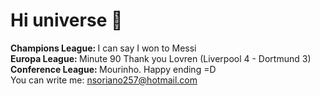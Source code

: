 # Hi universe 👋

<b> Champions League: </b> I can say I won to Messi <br />
<b> Europa League: </b> Minute 90 Thank you Lovren (Liverpool 4 - Dortmund 3) <br />
<b> Conference League: </b> Mourinho. Happy ending =D <br />
You can write me: nsoriano257@hotmail.com

<!--
**XSaintX/XSaintX** is a ✨ _special_ ✨ repository because its `README.md` (this file) appears on your GitHub profile.

Here are some ideas to get you started:

- 🔭 I’m currently working on ...
- 🌱 I’m currently learning ...
- 👯 I’m looking to collaborate on ...
- 🤔 I’m looking for help with ...
- 💬 Ask me about ...
- 📫 How to reach me: ...
- 😄 Pronouns: ...
- ⚡ Fun fact: ...
-->
